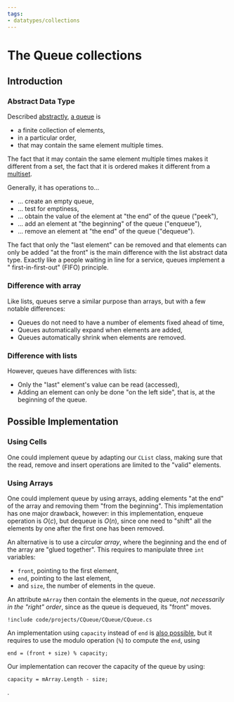 ```yaml
---
tags:
- datatypes/collections
---
```


# The Queue collections

## Introduction

### Abstract Data Type

Described [abstractly](./lectures/data/intro#abstract-data-types), [a queue](https://en.wikipedia.org/wiki/Queue_(abstract_data_type)) is 

- a finite collection of elements,
- in a particular order,
- that may contain the same element multiple times.

The fact that it may contain the same element multiple times makes it different from a set, the fact that it is ordered makes it different from a [multiset](https://en.wikipedia.org/wiki/Multiset).

Generally, it has operations to…

- … create an empty queue,
- … test for emptiness, 
- … obtain the value of the element at "the end" of the queue ("peek"),
- … add an element at "the beginning" of the queue ("enqueue"),
- … remove an element at "the end" of the queue ("dequeue").

The fact that only the "last element" can be removed and that elements can only be added "at the front" is the main difference with the list abstract data type.
Exactly like a people waiting in line for a service, queues implement a " first-in-first-out" (FIFO) principle.

### Difference with array 

Like lists, queues serve a similar purpose than arrays, but with a few notable differences:

- Queues do not need to have a number of elements fixed ahead of time,
- Queues automatically expand when elements are added,
- Queues automatically shrink when elements are removed.

### Difference with lists

However, queues have differences with lists:

- Only the "last" element's value can be read (accessed),
- Adding an element can only be done "on the left side", that is, at the beginning of the queue.

## Possible Implementation

### Using Cells

One could implement queue by adapting our `CList` class, making sure that the read, remove and insert operations are limited to the "valid" elements.

### Using Arrays

One could implement queue by using arrays, adding elements "at the end" of the array and removing them "from the beginning".
This implementation has one major drawback, however: in this implementation, enqueue operation is $O(c)$, but dequeue is $O(n)$, since one need to "shift" all the elements by one after the first one has been removed.

An alternative is to use a *circular array*, where the beginning and the end of the array are "glued together". This requires to manipulate three `int` variables:

- `front`, pointing to the first element,
- `end`, pointing to the last element, 
- and `size`, the number of elements in the queue.

An attribute `mArray` then contain the elements in the queue, *not necessarily in the "right" order*, since as the queue is dequeued, its "front" moves.

```{download="./code/projects/CQueue.zip"}
!include code/projects/CQueue/CQueue/CQueue.cs
```


An implementation using `capacity` instead of `end` is [also possible](https://www.geeksforgeeks.org/dsa/introduction-to-circular-queue/#), but it requires to use the modulo operation (`%`) to compute the `end`, using 

```
end = (front + size) % capacity;
```

Our implementation can recover the capacity of the queue by using:

```
capacity = mArray.Length - size;
```
.

